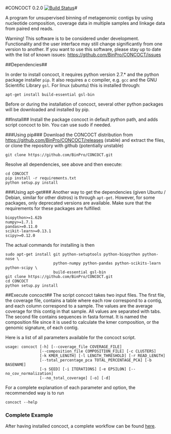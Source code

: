 #CONCOCT 0.2.0 [![Build Status](https://travis-ci.org/BinPro/CONCOCT.png?branch=master)](https://travis-ci.org/BinPro/CONCOCT)#

A program for unsupervised binning of metagenomic contigs by using nucleotide composition, 
coverage data in multiple samples and linkage data from paired end reads.

Warning! This software is to be considered under development. Functionality and the user interface may still change significantly from one version to another.
If you want to use this software, please stay up to date with the list of known issues:
https://github.com/BinPro/CONCOCT/issues

##Dependencies##

In order to install concoct, it requires python version 2.7.* and the python package installer ```pip```. It also requires a c compiler, e.g. ```gcc``` and the GNU Scientific Library ```gsl```. For linux (ubuntu) this is installed through:
```
apt-get install build-essential gsl-bin
```

Before or during the installation of concoct, several other python packages will be downloaded and installed by pip.

##Install##
Install the package concoct in default python path, and adds script concoct to bin. You can use sudo if needed.

###Using pip###
Download the CONCOCT distribution from https://github.com/BinPro/CONCOCT/releases (stable) and extract the files, or clone the repository with github (potentially unstable)
```
git clone https://github.com/BinPro/CONCOCT.git
```

Resolve all dependencies, see above and then execute:
```
cd CONCOCT
pip install -r requirements.txt
python setup.py install
```

###Using apt-get###
Another way to get the dependencies (given Ubuntu / Debian, similar for other distros) is through ```apt-get```. However, for some packages, only deprecated versions are available. Make sure that the requirements for these packages are fulfilled:

    biopython>=1.62b
    numpy>=1.7.1
    pandas>=0.11.0
    scikit-learn>=0.13.1
    scipy>=0.12.0

The actual commands for installing is then
```
sudo apt-get install git python-setuptools python-biopython python-nose \
                     python-numpy python-pandas python-scikits-learn python-scipy \
                     build-essential gsl-bin
git clone https://github.com/BinPro/CONCOCT.git
cd CONCOCT
python setup.py install
```

##Execute concoct##
The script concoct takes two input files. The first file, the coverage
file, contains a table where each row correspond to a contig, and each
column correspond to a sample. The values are the average coverage for
this contig in that sample. All values are separated with tabs. The second file contains sequences in fasta format. It is named the 
composition file since it is used to calculate the kmer composition,
or the genomic signature, of each contig.

Here is a list of all parameters available for the concoct script.
```
usage: concoct [-h] [--coverage_file COVERAGE_FILE]
               [--composition_file COMPOSITION_FILE] [-c CLUSTERS]
               [-k KMER_LENGTH] [-l LENGTH_THRESHOLD] [-r READ_LENGTH]
               [--total_percentage_pca TOTAL_PERCENTAGE_PCA] [-b BASENAME]
               [-s SEED] [-i ITERATIONS] [-e EPSILON] [--no_cov_normalization]
               [--no_total_coverage] [-o] [-d]
```

For a complete explanation of each parameter and option, the recommended way is to run


```
concoct --help
```

### Complete Example ###
After having installed concoct, a complete workflow can be found [here](https://github.com/BinPro/CONCOCT/blob/master/doc/complete_example.md).

